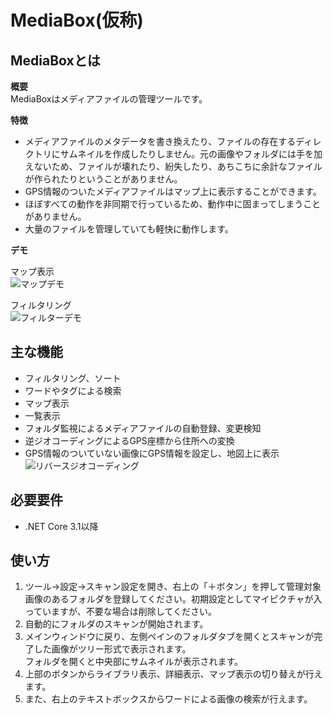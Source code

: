 # MediaBox(仮称)
  
## MediaBoxとは
 
 **概要**  
 MediaBoxはメディアファイルの管理ツールです。  
 
 **特徴**  
 - メディアファイルのメタデータを書き換えたり、ファイルの存在するディレクトリにサムネイルを作成したりしません。元の画像やフォルダには手を加えないため、ファイルが壊れたり、紛失したり、あちこちに余計なファイルが作られたりということがありません。
 - GPS情報のついたメディアファイルはマップ上に表示することができます。
 - ほぼすべての動作を非同期で行っているため、動作中に固まってしまうことがありません。
 - 大量のファイルを管理していても軽快に動作します。

 
**デモ**
 
 マップ表示  
![マップデモ](https://raw.github.com/wiki/southernwind/MediaBox/images/main/map.gif)
  
フィルタリング  
![フィルターデモ](https://raw.github.com/wiki/southernwind/MediaBox/images/main/filter.gif)
 
## 主な機能
 
- フィルタリング、ソート
- ワードやタグによる検索
- マップ表示
- 一覧表示
- フォルダ監視によるメディアファイルの自動登録、変更検知
- 逆ジオコーディングによるGPS座標から住所への変換
- GPS情報のついていない画像にGPS情報を設定し、地図上に表示  
![リバースジオコーディング](https://raw.github.com/wiki/southernwind/MediaBox/images/main/reverse_geocoding.png)
 
## 必要要件
 
- .NET Core 3.1以降

## 使い方
 
1. ツール→設定→スキャン設定を開き、右上の「＋ボタン」を押して管理対象画像のあるフォルダを登録してください。初期設定としてマイピクチャが入っていますが、不要な場合は削除してください。
2. 自動的にフォルダのスキャンが開始されます。
3. メインウィンドウに戻り、左側ペインのフォルダタブを開くとスキャンが完了した画像がツリー形式で表示されます。  
フォルダを開くと中央部にサムネイルが表示されます。
4. 上部のボタンからライブラリ表示、詳細表示、マップ表示の切り替えが行えます。
5. また、右上のテキストボックスからワードによる画像の検索が行えます。